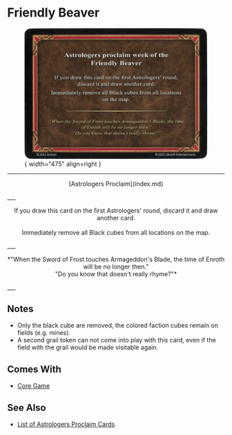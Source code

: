 # Friendly Beaver

<figure markdown="span">

![Friendly Beaver](../assets/astrologers_proclaim-friendly_beaver.webp){ width="475" align=right }

</figure>

___
<p style="text-align: center;" markdown>[Astrologers Proclaim](index.md)</p>
___
<p style="text-align: center;" markdown>If you draw this card on the first Astrologers' round, discard it and draw another card.<br><br>Immediately remove all Black cubes from all locations on the map.</p>
___
<p style="text-align: center;" markdown>*"When the Sword of Frost touches Armageddon's Blade, the time of Enroth will be no longer then."<br>"Do you know that doesn't really rhyme?"*</p>
___


## Notes

- Only the black cube are removed, the colored faction cubes remain on fields (e.g. mines).
- A second grail token can not come into play with this card, even if the field with the grail would be made visitable again.


## Comes With

- [Core Game](../content/core_game.md)


## See Also

- [List of Astrologers Proclaim Cards](index.md)
